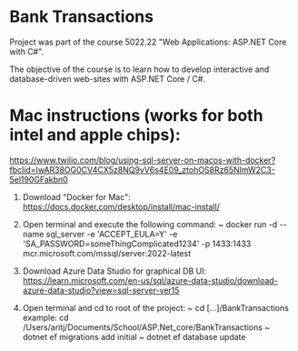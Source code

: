 # Bank Transactions

Project was part of the course 5022.22 "Web Applications: ASP.NET Core with C#".

The objective of the course is to learn how to develop interactive and database-driven web-sites with ASP.NET Core / C#.


# Mac instructions (works for both intel and apple chips):
https://www.twilio.com/blog/using-sql-server-on-macos-with-docker?fbclid=IwAR38OG0CV4CX5z8NQ9vV6s4E09_ztohOS8Rz65NlmW2C3-5el190GFakbn0

1.  Download "Docker for Mac":
    https://docs.docker.com/desktop/install/mac-install/

2.  Open terminal and execute the following command:
    ~ docker run -d --name sql_server -e 'ACCEPT_EULA=Y' -e 'SA_PASSWORD=someThingComplicated1234' -p 1433:1433 mcr.microsoft.com/mssql/server:2022-latest

3.  Download Azure Data Studio for graphical DB UI:
    https://learn.microsoft.com/en-us/sql/azure-data-studio/download-azure-data-studio?view=sql-server-ver15

4. Open terminal and cd to root of the project:
    ~ cd [...]/BankTransactions
    example: cd /Users/aritj/Documents/School/ASP.Net_core/BankTransactions
    ~ dotnet ef migrations add initial
    ~ dotnet ef database update
